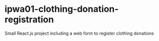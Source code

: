 # ipwa01-clothing-donation-registration
Small React.js project including a web form to register clothing donations
